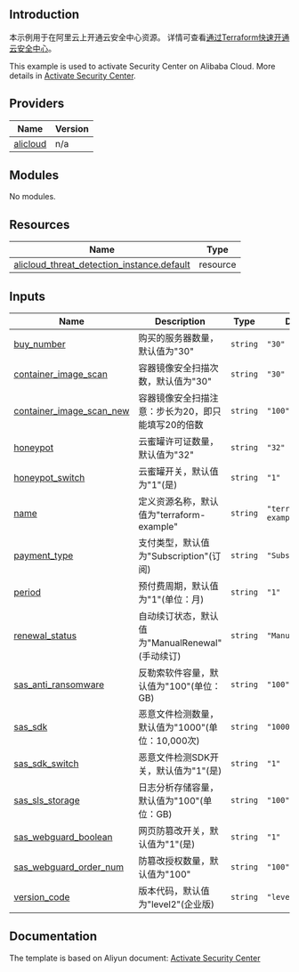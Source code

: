 ## Introduction

<!-- DOCS_DESCRIPTION_CN -->
本示例用于在阿里云上开通云安全中心资源。
详情可查看[通过Terraform快速开通云安全中心](https://help.aliyun.com/zh/security-center/use-cases/activate-security-center-in-a-quick-manner-by-using-terraform)。
<!-- DOCS_DESCRIPTION_CN -->

<!-- DOCS_DESCRIPTION_EN -->
This example is used to activate Security Center on Alibaba Cloud.
More details in [Activate Security Center](https://help.aliyun.com/zh/security-center/use-cases/activate-security-center-in-a-quick-manner-by-using-terraform).
<!-- DOCS_DESCRIPTION_EN -->

<!-- BEGIN_TF_DOCS -->
## Providers

| Name | Version |
|------|---------|
| <a name="provider_alicloud"></a> [alicloud](#provider\_alicloud) | n/a |

## Modules

No modules.

## Resources

| Name | Type |
|------|------|
| [alicloud_threat_detection_instance.default](https://registry.terraform.io/providers/aliyun/alicloud/latest/docs/resources/threat_detection_instance) | resource |

## Inputs

| Name | Description | Type | Default | Required |
|------|-------------|------|---------|:--------:|
| <a name="input_buy_number"></a> [buy\_number](#input\_buy\_number) | 购买的服务器数量，默认值为"30" | `string` | `"30"` | no |
| <a name="input_container_image_scan"></a> [container\_image\_scan](#input\_container\_image\_scan) | 容器镜像安全扫描次数，默认值为"30" | `string` | `"30"` | no |
| <a name="input_container_image_scan_new"></a> [container\_image\_scan\_new](#input\_container\_image\_scan\_new) | 容器镜像安全扫描注意：步长为20，即只能填写20的倍数 | `string` | `"100"` | no |
| <a name="input_honeypot"></a> [honeypot](#input\_honeypot) | 云蜜罐许可证数量，默认值为"32" | `string` | `"32"` | no |
| <a name="input_honeypot_switch"></a> [honeypot\_switch](#input\_honeypot\_switch) | 云蜜罐开关，默认值为"1"(是) | `string` | `"1"` | no |
| <a name="input_name"></a> [name](#input\_name) | 定义资源名称，默认值为"terraform-example" | `string` | `"terraform-example"` | no |
| <a name="input_payment_type"></a> [payment\_type](#input\_payment\_type) | 支付类型，默认值为"Subscription"(订阅) | `string` | `"Subscription"` | no |
| <a name="input_period"></a> [period](#input\_period) | 预付费周期，默认值为"1"(单位：月) | `string` | `"1"` | no |
| <a name="input_renewal_status"></a> [renewal\_status](#input\_renewal\_status) | 自动续订状态，默认值为"ManualRenewal"(手动续订) | `string` | `"ManualRenewal"` | no |
| <a name="input_sas_anti_ransomware"></a> [sas\_anti\_ransomware](#input\_sas\_anti\_ransomware) | 反勒索软件容量，默认值为"100"(单位：GB) | `string` | `"100"` | no |
| <a name="input_sas_sdk"></a> [sas\_sdk](#input\_sas\_sdk) | 恶意文件检测数量，默认值为"1000"(单位：10,000次) | `string` | `"1000"` | no |
| <a name="input_sas_sdk_switch"></a> [sas\_sdk\_switch](#input\_sas\_sdk\_switch) | 恶意文件检测SDK开关，默认值为"1"(是) | `string` | `"1"` | no |
| <a name="input_sas_sls_storage"></a> [sas\_sls\_storage](#input\_sas\_sls\_storage) | 日志分析存储容量，默认值为"100"(单位：GB) | `string` | `"100"` | no |
| <a name="input_sas_webguard_boolean"></a> [sas\_webguard\_boolean](#input\_sas\_webguard\_boolean) | 网页防篡改开关，默认值为"1"(是) | `string` | `"1"` | no |
| <a name="input_sas_webguard_order_num"></a> [sas\_webguard\_order\_num](#input\_sas\_webguard\_order\_num) | 防篡改授权数量，默认值为"100" | `string` | `"100"` | no |
| <a name="input_version_code"></a> [version\_code](#input\_version\_code) | 版本代码，默认值为"level2"(企业版) | `string` | `"level2"` | no |
<!-- END_TF_DOCS -->

## Documentation
<!-- docs-link --> 

The template is based on Aliyun document: [Activate Security Center](https://help.aliyun.com/zh/security-center/use-cases/activate-security-center-in-a-quick-manner-by-using-terraform) 

<!-- docs-link --> 